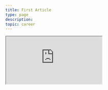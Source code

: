 ```yaml
---
title: First Article
type: page
description:
topic: career
---
```

<iframe src="https://p.datadoghq.com/sb/f4ec3568-e7d9-11ec-b24f-da7ad0900002-db08b0e582832597a7c75cc7cfafd97a"></iframe>